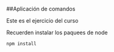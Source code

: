 ##Aplicación de comandos

Este es el ejercicio del curso


Recuerden instalar los paquees de node 

```
npm install
```